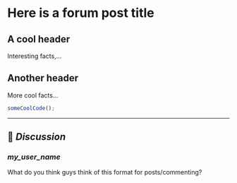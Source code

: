 # Here is a forum post title

## A cool header

Interesting facts,...

## Another header

More cool facts...

```JavaScript
someCoolCode();
```

---

## &#x1F4D8; *Discussion*

### *my_user_name*

What do you think guys think of this format for posts/commenting?
